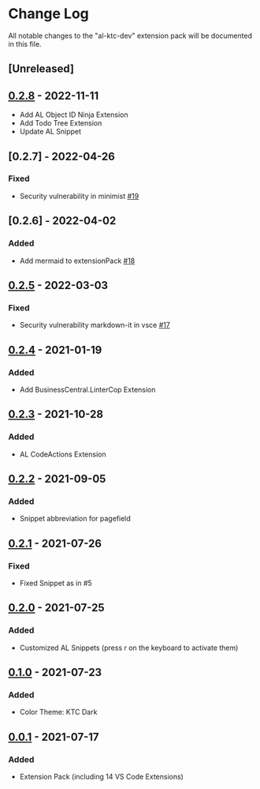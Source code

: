 # Change Log

All notable changes to the "al-ktc-dev" extension pack will be documented in this file.

## [Unreleased]

## [0.2.8] - 2022-11-11

- Add AL Object ID Ninja Extension
- Add Todo Tree Extension
- Update AL Snippet

## [0.2.7] - 2022-04-26

### Fixed

- Security vulnerability in minimist [#19](https://github.com/KTC-GmbH/al-ktc-dev/pull/19)

## [0.2.6] - 2022-04-02

### Added

- Add mermaid to extensionPack [#18](https://github.com/KTC-GmbH/al-ktc-dev/pull/18)

## [0.2.5] - 2022-03-03

### Fixed

- Security vulnerability markdown-it in vsce [#17](https://github.com/KTC-GmbH/al-ktc-dev/pull/17)

## [0.2.4] - 2021-01-19

### Added

- Add BusinessCentral.LinterCop Extension

## [0.2.3] - 2021-10-28

### Added

- AL CodeActions Extension

## [0.2.2] - 2021-09-05

### Added

- Snippet abbreviation for pagefield

## [0.2.1] - 2021-07-26

### Fixed

- Fixed Snippet as in #5

## [0.2.0] - 2021-07-25

### Added

- Customized AL Snippets (press r on the keyboard to activate them)

## [0.1.0] - 2021-07-23

### Added

- Color Theme: KTC Dark

## [0.0.1] - 2021-07-17

### Added

- Extension Pack (including 14 VS Code Extensions)

[0.2.8]: https://github.com/KTC-GmbH/al-ktc-dev/compare/v0.2.6...v0.2.8
[0.2.5]: https://github.com/KTC-GmbH/al-ktc-dev/compare/v0.2.5...v0.2.6
[0.2.5]: https://github.com/KTC-GmbH/al-ktc-dev/compare/v0.2.4...v0.2.5
[0.2.4]: https://github.com/KTC-GmbH/al-ktc-dev/compare/v0.2.3...v0.2.4
[0.2.3]: https://github.com/KTC-GmbH/al-ktc-dev/compare/v0.2.2...v0.2.3
[0.2.2]: https://github.com/KTC-GmbH/al-ktc-dev/compare/v0.2.1...v0.2.2
[0.2.1]: https://github.com/KTC-GmbH/al-ktc-dev/compare/v0.2.0...v0.2.1
[0.2.0]: https://github.com/KTC-GmbH/al-ktc-dev/compare/v0.1.0...v0.2.0
[0.1.0]: https://github.com/KTC-GmbH/al-ktc-dev/compare/v0.0.1...v0.1.0
[0.0.1]: https://github.com/KTC-GmbH/al-ktc-dev/releases/tag/v0.0.1